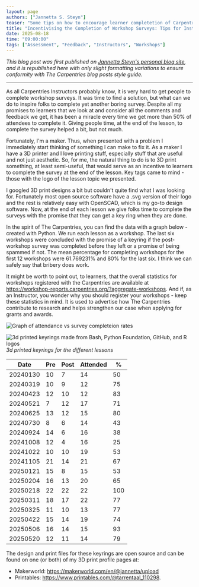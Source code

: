 ```yaml
---  
layout: page  
authors: ["Jannetta S. Steyn"]  
teaser: "Some tips on how to encourage learner completetion of Carpentries workshop surveys."  
title: "Incentivising the Completion of Workshop Surveys: Tips for Instructors"  
date: 2025-08-18  
time: "09:00:00"  
tags: ["Assessment", "Feedback", "Instructors", "Workshops"]  
---
```

_This blog post was first published on [Jannetta Steyn's personal blog site](https://hackmd.io/MA8b7C0KS9utV-Ca6KQsPQ?view), and  it is republished here with only slight formatting variations to ensure conformity with The Carpentries blog posts style guide._ 

---
As all Carpentries Instructors probably know, it is very hard to get people to complete workshop surveys. It was time to find a solution, but what can we do to inspire folks to complete yet another boring survey. Despite all my promises to learners that we look at and consider all the comments and feedback we get, it has been a miracle every time we get more than 50% of attendees to complete it. Giving people time, at the end of the lesson, to complete the survey helped a bit, but not much.

Fortunately, I'm a maker. Thus, when presented with a problem I immediately start thinking of something I can make to fix it. As a maker I have a 3D printer and I love printing stuff, especially stuff that are useful and not just aesthetic. So, for me, the natural thing to do is to 3D print something, at least semi-useful, that would serve as an incentive to learners to complete the survey at the end of the lesson. Key tags came to mind - those with the logo of the lesson topic we presented.

I googled 3D print designs a bit but couldn't quite find what I was looking for. Fortunately most open source software have a .svg version of their logo and the rest is relatively easy with OpenSCAD, which is my go-to design software. Now, at the end of each lesson we give folks time to complete the surveys with the promise that they can get a key ring when they are done.

In the spirit of The Carpentries, you can find the data with a graph below - created with Python. We run each lesson as a workshop. The last six workshops were concluded with the promise of a keyring if the post-workshop survey was completed before they left or a promise of being spammed if not. The mean percentage for completing workshops for the first 12 workshops were 61.769231% and 80% for the last six. I think we can safely say that bribery does work.

It might be worth to point out, to learners, that the overall statistics for workshops registered with the Carpentries are available at https://workshop-reports.carpentries.org/?aggregate-workshops. And if, as an Instructor, you wonder why you should register your workshops - keep these statistics in mind. It is used to advertise how The Carpentries contribute to research and helps strengthen our case when applying for grants and awards.

![Graph of attendance vs survey completeion rates](/blog/2025/08/completed-surveys.svg)


![3d printed keyrings made from Bash, Python Foundation, GitHub, and R logos](/blog/2025/08/icons-image.jpg)
_3d printed keyrings for the different lessons_

|Date|Pre|Post|Attended|%|
|---|---|---|---|---|
|20240130|10|7|14|50|
|20240319|10|9|12|75|
|20240423|12|10|12|83|
|20240521|7|12|17|71|
|20240625|13|12|15|80|
|20240730|8|6|14|43|
|20240924|14|6|16|38|
|20241008|12|4|16|25|
|20241022|10|10|19|53|
|20241105|21|14|21|67|
|20250121|15|8|15|53|
|20250204|16|13|20|65|
|20250218|22|22|22|100|
|20250311|18|17|22|77|
|20250325|11|10|13|77|
|20250422|15|14|19|74|
|20250506|16|14|15|93|
|20250520|12|11|14|79|

The design and print files for these keyrings are open source and can be found on one (or both) of my 3D print profile pages at:
- Makerworld: https://makerworld.com/en/@jannetta/upload
- Printables: https://www.printables.com/@tarrentaal_110298.